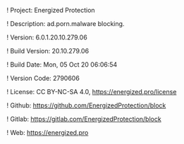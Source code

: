 ! Project: Energized Protection

! Description: ad.porn.malware blocking.

! Version: 6.0.1.20.10.279.06

! Build Version: 20.10.279.06

! Build Date: Mon, 05 Oct 20 06:06:54

! Version Code: 2790606

! License: CC BY-NC-SA 4.0, https://energized.pro/license

! Github: https://github.com/EnergizedProtection/block

! Gitlab: https://gitlab.com/EnergizedProtection/block


! Web: https://energized.pro
